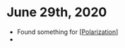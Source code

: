 # June 29th, 2020
- Found something for [[Polarization]]
- 

[//begin]: # "Autogenerated link references for markdown compatibility"
[Polarization]: ../polarization.md "Polarization"
[//end]: # "Autogenerated link references"